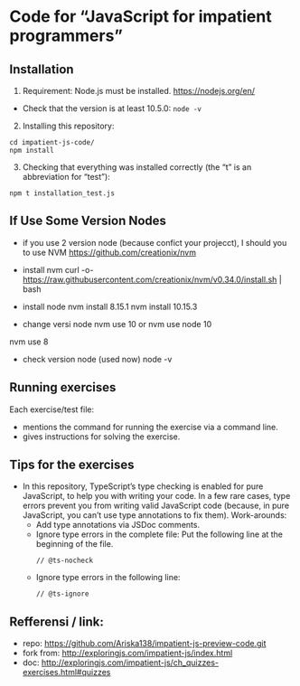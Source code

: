 # Code for “JavaScript for impatient programmers”

## Installation

1. Requirement: Node.js must be installed. https://nodejs.org/en/
  * Check that the version is at least 10.5.0: `node -v`

2. Installing this repository:

  ```
  cd impatient-js-code/
  npm install
  ```

3. Checking that everything was installed correctly (the “t” is an abbreviation for “test”):

  ```
  npm t installation_test.js
  ```

## If Use Some Version Nodes

* if you use 2 version node (because confict your projecct), I should you to use NVM
https://github.com/creationix/nvm


* install nvm
curl -o- https://raw.githubusercontent.com/creationix/nvm/v0.34.0/install.sh | bash


* install node
nvm install 8.15.1
nvm install 10.15.3


* change versi node
nvm use 10
or
nvm use node 10

nvm use 8


* check version node (used now)
node -v


## Running exercises

Each exercise/test file:

* mentions the command for running the exercise via a command line.
* gives instructions for solving the exercise.

## Tips for the exercises

* In this repository, TypeScript’s type checking is enabled for pure JavaScript, to help you with writing your code. In a few rare cases, type errors prevent you from writing valid JavaScript code (because, in pure JavaScript, you can’t use type annotations to fix them). Work-arounds:
  * Add type annotations via JSDoc comments.
  * Ignore type errors in the complete file: Put the following line at the beginning of the file.
    ```
    // @ts-nocheck
    ```
  * Ignore type errors in the following line:
    ```
    // @ts-ignore
    ```


## Refferensi / link:

* repo: https://github.com/Ariska138/impatient-js-preview-code.git
* fork from: http://exploringjs.com/impatient-js/index.html
* doc: http://exploringjs.com/impatient-js/ch_quizzes-exercises.html#quizzes
